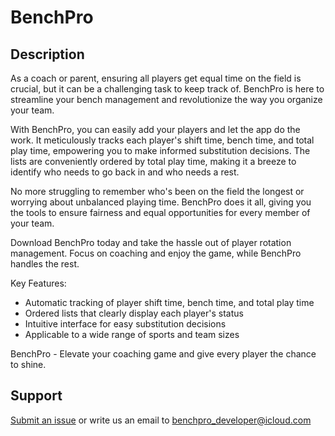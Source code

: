 # BenchPro

## Description

As a coach or parent, ensuring all players get equal time on the field is crucial, but it can be a challenging task to keep track of. BenchPro is here to streamline your bench management and revolutionize the way you organize your team.

With BenchPro, you can easily add your players and let the app do the work. It meticulously tracks each player's shift time, bench time, and total play time, empowering you to make informed substitution decisions. The lists are conveniently ordered by total play time, making it a breeze to identify who needs to go back in and who needs a rest.

No more struggling to remember who's been on the field the longest or worrying about unbalanced playing time. BenchPro does it all, giving you the tools to ensure fairness and equal opportunities for every member of your team.

Download BenchPro today and take the hassle out of player rotation management. Focus on coaching and enjoy the game, while BenchPro handles the rest.

Key Features:

* Automatic tracking of player shift time, bench time, and total play time
* Ordered lists that clearly display each player's status
* Intuitive interface for easy substitution decisions
* Applicable to a wide range of sports and team sizes

BenchPro - Elevate your coaching game and give every player the chance to shine.

## Support

[Submit an issue](https://github.com/jo2in/BenchProPublic/issues) or write us an email to benchpro_developer@icloud.com
